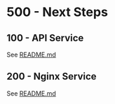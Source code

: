 # 500 - Next Steps

## 100 - API Service

See [README.md](./100/README.md)

## 200 - Nginx Service

See [README.md](./200/README.md)
